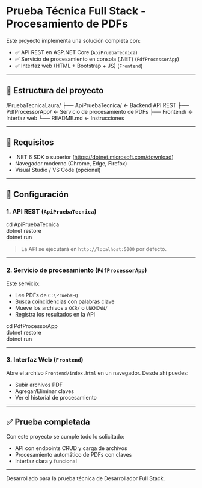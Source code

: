 # Prueba Técnica Full Stack - Procesamiento de PDFs

Este proyecto implementa una solución completa con:

- ✅ API REST en ASP.NET Core (`ApiPruebaTecnica`)
- ✅ Servicio de procesamiento en consola (.NET) (`PdfProcessorApp`)
- ✅ Interfaz web (HTML + Bootstrap + JS) (`Frontend`)

---

## 📁 Estructura del proyecto

/PruebaTecnicaLaura/
├── ApiPruebaTecnica/        ← Backend API REST
├── PdfProcessorApp/         ← Servicio de procesamiento de PDFs
├── Frontend/                ← Interfaz web
└── README.md                ← Instrucciones

---

## 🚀 Requisitos

- .NET 6 SDK o superior (https://dotnet.microsoft.com/download)
- Navegador moderno (Chrome, Edge, Firefox)
- Visual Studio / VS Code (opcional)

---

## 🔧 Configuración

### 1. API REST (`ApiPruebaTecnica`)

cd ApiPruebaTecnica  
dotnet restore  
dotnet run

> La API se ejecutará en `http://localhost:5000` por defecto.

---

### 2. Servicio de procesamiento (`PdfProcessorApp`)

Este servicio:

- Lee PDFs de `C:\PruebaEQ`
- Busca coincidencias con palabras clave
- Mueve los archivos a `OCR/` o `UNKNOWN/`
- Registra los resultados en la API

cd PdfProcessorApp  
dotnet restore  
dotnet run

---

### 3. Interfaz Web (`Frontend`)

Abre el archivo `Frontend/index.html` en un navegador. Desde ahí puedes:

- Subir archivos PDF
- Agregar/Eliminar claves
- Ver el historial de procesamiento

---

## ✅ Prueba completada

Con este proyecto se cumple todo lo solicitado:

- API con endpoints CRUD y carga de archivos
- Procesamiento automático de PDFs con claves
- Interfaz clara y funcional

---

Desarrollado para la prueba técnica de Desarrollador Full Stack.
